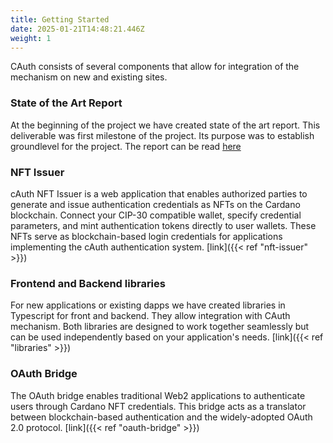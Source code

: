 ```yaml
---
title: Getting Started
date: 2025-01-21T14:48:21.446Z
weight: 1
---
```


CAuth consists of several components that allow for integration of the mechanism on new and existing sites.

### State of the Art Report

At the beginning of the project we have created state of the art report. This deliverable was first milestone of the project. Its purpose was to establish groundlevel for the project.
The report can be read [here](https://github.com/Project-Catalyst/cauth-deliverables/tree/main/milestone%201)

### NFT Issuer

cAuth NFT Issuer is a web application that enables authorized parties to generate and issue authentication credentials as NFTs on the Cardano blockchain. Connect your CIP-30 compatible wallet, specify credential parameters, and mint authentication tokens directly to user wallets. These NFTs serve as blockchain-based login credentials for applications implementing the cAuth authentication system. [link]({{< ref "nft-issuer" >}})


### Frontend and Backend libraries

For new applications or existing dapps we have created libraries in Typescript for front and backend. They allow integration with CAuth mechanism.
Both libraries are designed to work together seamlessly but can be used independently based on your application's needs. [link]({{< ref "libraries" >}})

### OAuth Bridge

The OAuth bridge enables traditional Web2 applications to authenticate users through Cardano NFT credentials. This bridge acts as a translator between blockchain-based authentication and the widely-adopted OAuth 2.0 protocol. [link]({{< ref "oauth-bridge" >}})
